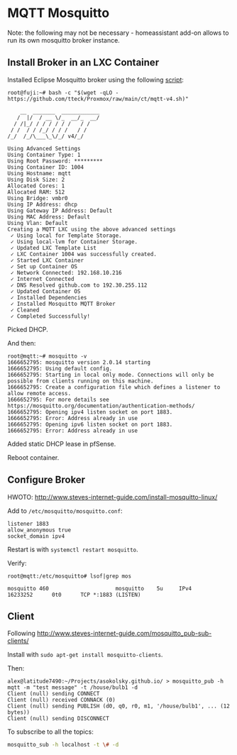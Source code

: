 
# MQTT Mosquitto

Note: the following may not be necessary - homeassistant add-on allows
to run its own mosquitto broker instance.

## Install Broker in an LXC Container

Installed Eclipse Mosquitto broker using the following
[script](https://github.com/tteck/Proxmox/):

```
root@fuji:~# bash -c "$(wget -qLO - https://github.com/tteck/Proxmox/raw/main/ct/mqtt-v4.sh)"

    __  _______  ____________
   /  |/  / __ \/_  __/_  __/
  / /|_/ / / / / / /   / /
 / /  / / /_/ / / /   / /
/_/  /_/\___\_\/_/ v4/_/

Using Advanced Settings
Using Container Type: 1
Using Root Password: *********
Using Container ID: 1004
Using Hostname: mqtt
Using Disk Size: 2
Allocated Cores: 1
Allocated RAM: 512
Using Bridge: vmbr0
Using IP Address: dhcp
Using Gateway IP Address: Default
Using MAC Address: Default
Using Vlan: Default
Creating a MQTT LXC using the above advanced settings
 ✓ Using local for Template Storage.
 ✓ Using local-lvm for Container Storage.
 ✓ Updated LXC Template List
 ✓ LXC Container 1004 was successfully created.
 ✓ Started LXC Container
 ✓ Set up Container OS
 ✓ Network Connected: 192.168.10.216
 ✓ Internet Connected
 ✓ DNS Resolved github.com to 192.30.255.112
 ✓ Updated Container OS
 ✓ Installed Dependencies
 ✓ Installed Mosquitto MQTT Broker
 ✓ Cleaned
 ✓ Completed Successfully!
```

Picked DHCP.

And then:

```
root@mqtt:~# mosquitto -v
1666652795: mosquitto version 2.0.14 starting
1666652795: Using default config.
1666652795: Starting in local only mode. Connections will only be possible from clients running on this machine.
1666652795: Create a configuration file which defines a listener to allow remote access.
1666652795: For more details see https://mosquitto.org/documentation/authentication-methods/
1666652795: Opening ipv4 listen socket on port 1883.
1666652795: Error: Address already in use
1666652795: Opening ipv6 listen socket on port 1883.
1666652795: Error: Address already in use
```

Added static DHCP lease in pfSense.

Reboot container.

## Configure Broker

HWOTO: http://www.steves-internet-guide.com/install-mosquitto-linux/

Add to `/etc/mosquitto/mosquitto.conf`:

```
listener 1883
allow_anonymous true
socket_domain ipv4
```

Restart is with `systemctl restart mosquitto`.

Verify:
```
root@mqtt:/etc/mosquitto# lsof|grep mos

mosquitto 460                     mosquitto    5u     IPv4           16233252      0t0      TCP *:1883 (LISTEN)

```


## Client

Following http://www.steves-internet-guide.com/mosquitto_pub-sub-clients/


Install with `sudo apt-get install mosquitto-clients`.

Then:

```
alex@latitude7490:~/Projects/asokolsky.github.io/ > mosquitto_pub -h mqtt -m "test message" -t /house/bulb1 -d
Client (null) sending CONNECT
Client (null) received CONNACK (0)
Client (null) sending PUBLISH (d0, q0, r0, m1, '/house/bulb1', ... (12 bytes))
Client (null) sending DISCONNECT
```

To subscribe to all the topics:

```sh
mosquitto_sub -h localhost -t \# -d
```
